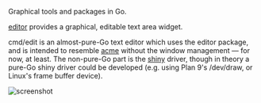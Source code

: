 Graphical tools and packages in Go.

[editor](http://godoc.org/sigint.ca/graphics/editor) provides a
graphical, editable text area widget.

cmd/edit is an almost-pure-Go text editor which uses the editor
package, and is intended to resemble
[acme](http://9p.io/magic/man2html/1/acme) without the window
management — for now, at least. The non-pure-Go part is the
[shiny](https://godoc.org/golang.org/x/exp/shiny) driver, though
in theory a pure-Go shiny driver could be developed (e.g. using
Plan 9's /dev/draw, or Linux's frame buffer device).

![screenshot](https://cloud.githubusercontent.com/assets/449232/21436229/aa7cb0a6-c83a-11e6-8319-63dbbf23935c.png)
